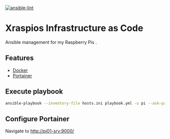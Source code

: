 [![ansible-lint](https://github.com/alexandrelamberty/xraspios-iac/actions/workflows/ansible-lint.yml/badge.svg)](https://github.com/alexandrelamberty/xraspios-iac/actions/workflows/ansible-lint.yml)

# Xraspios Infrastructure as Code

Ansible management for my Raspberry Pis .

## Features

- [Docker](https://www.docker.com/)
- [Portainer](https://www.portainer.io/)

## Execute playbook

```bash
ansible-playbook --inventory-file hosts.ini playbook.yml -u pi --ask-pass
```

## Configure Portainer

Navigate to <http://pi01-srv:9000/>
